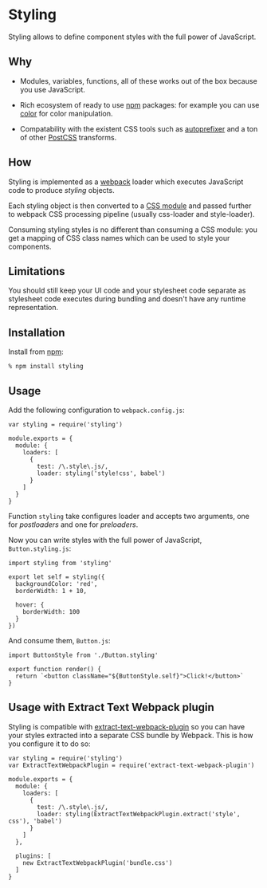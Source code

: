 Styling
=======

Styling allows to define component styles with the full power of JavaScript.

Why
---

* Modules, variables, functions, all of these works out of the box because you
  use JavaScript.

* Rich ecosystem of ready to use [npm][] packages: for example you can use
  [color][] for color manipulation.

* Compatability with the existent CSS tools such as [autoprefixer][] and a ton
  of other [PostCSS][] transforms.

How
---

Styling is implemented as a [webpack][] loader which executes JavaScript code to
produce *styling* objects.

Each styling object is then converted to a [CSS module][] and passed further to
webpack CSS processing pipeline (usually css-loader and style-loader).

Consuming styling styles is no different than consuming a CSS module: you get a
mapping of CSS class names which can be used to style your components.

Limitations
-----------

You should still keep your UI code and your stylesheet code separate as
stylesheet code executes during bundling and doesn't have any runtime
representation.

Installation
------------

Install from [npm][]:

    % npm install styling

Usage
-----

Add the following configuration to `webpack.config.js`:

    var styling = require('styling')

    module.exports = {
      module: {
        loaders: [
          {
            test: /\.style\.js/,
            loader: styling('style!css', babel')
          }
        ]
      }
    }

Function `styling` take configures loader and accepts two arguments, one for
*postloaders* and one for *preloaders*.

Now you can write styles with the full power of JavaScript, `Button.styling.js`:

    import styling from 'styling'

    export let self = styling({
      backgroundColor: 'red',
      borderWidth: 1 + 10,

      hover: {
        borderWidth: 100
      }
    })

And consume them, `Button.js`:

    import ButtonStyle from './Button.styling'

    export function render() {
      return `<button className="${ButtonStyle.self}">Click!</button>`
    }

Usage with Extract Text Webpack plugin
--------------------------------------

Styling is compatible with [extract-text-webpack-plugin][] so you can have your
styles extracted into a separate CSS bundle by Webpack. This is how you
configure it to do so:

    var styling = require('styling')
    var ExtractTextWebpackPlugin = require('extract-text-webpack-plugin')

    module.exports = {
      module: {
        loaders: [
          {
            test: /\.style\.js/,
            loader: styling(ExtractTextWebpackPlugin.extract('style', css'), 'babel')
          }
        ]
      },

      plugins: [
        new ExtractTextWebpackPlugin('bundle.css')
      ]
    }

[npm]: http://npmjs.org
[webpack]: http://webpack.github.io/
[extract-text-webpack-plugin]: https://github.com/webpack/extract-text-webpack-plugin
[color]: https://www.npmjs.com/package/color
[CSS module]: https://github.com/css-modules/css-modules
[autoprefixer]: https://github.com/postcss/autoprefixer
[PostCSS]: http://postcss.parts/
